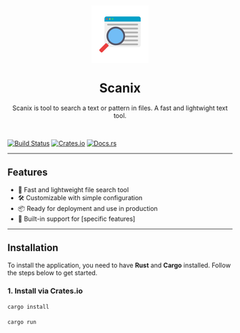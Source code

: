 <div align="center">
   <img align="center" width="128px" src="src/scanix.jpg" />
	<h1 align="center"><b>Scanix</b></h1>
	<p align="center">
		Scanix is tool to search a text or pattern in files. A fast and lightwight text tool.
  </p>
</div>

<br/>

[![Build Status](https://img.shields.io/github/actions/workflow/status/your-username/my-rust-app/ci.yml?branch=main)](https://github.com/your-username/my-rust-app/actions)
[![Crates.io](https://img.shields.io/crates/v/myrustapp.svg)](https://crates.io/crates/scanix)
[![Docs.rs](https://docs.rs/myrustapp/badge.svg)](https://docs.rs/myrustapp)

---

## Features

- 🚀 Fast and lightweight file search tool
- 🛠️ Customizable with simple configuration
- 📦 Ready for deployment and use in production
- 🧪 Built-in support for [specific features]

---

## Installation

To install the application, you need to have **Rust** and **Cargo** installed. Follow the steps below to get started.

### 1. Install via Crates.io

```bash
cargo install

cargo run
```
